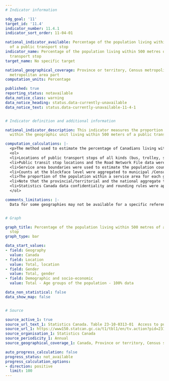 ```yaml
---
# Indicator information

sdg_goal: '11'
target_id: '11.4'
indicator_number: 11.4.1
indicator_sort_order: 11-04-01

national_indicator_available: Percentage of the population living within 500 metres
  of a public transport stop
indicator_name: Percentage of the population living within 500 metres of a public
  transport stop
target_name: No specific target

national_geographical_coverage: Province or territory, Census metropolitan area, Census
  metropolitan area part
computation_units: Percentage

published: true
reporting_status: notavailable
data_notice_class: warning
data_notice_heading: status.data-currently-unavailable
data_notice_text: status.data-currently-unavailable-11-4-1


# Indicator definition and additional information

national_indicator_description: This indicator measures the proportion of the population
  within the geographic unit living within 500 meters of a public transit stop.

computation_calculations: |-
  <p>The method used to estimate the percentage of Canadians living within a distance of a public transport access point was as follows:</p>
  <ol>
  <li>Locations of public transport stops of all kinds (bus, trolley, surface and underground rail, ferry) were obtained from the municipalities’ or the local transit authorities’ websites or directly provided by them to Statistics Canada. Complete data coverage was achieved for the municipalities constituting the 41 census metropolitan areas (CMAs). Other municipalities inside census agglomerations (CAs) and outside of CMAs and CAs were included when regularly scheduled public transit service was identified and the geospatial data was available.</li>
  <li>Public transit stop locations and the Road Network File data were used to create distance and public transit carrying capacity dependent Service Areas.</li>
  <li>Service area boundaries were used to estimate the population counts based on the Statistics Canada 2021 Census of population data at the blockface geographic level.</li>
  <li>Counts at the blockface level were aggregated to municipal /Census Subdivision (CSD), CMA/CA, provincial/territorial and the national levels.</li>
  <li>The proportion of the population within a service area for each geographic unit in scope was calculated by dividing the estimated counts by the geographic unit's total population.</li>
  <li>Note that the provincial/territorial and the national aggregate totals are calculated based on the sum of values of the geographies within the scope of analysis.</li>
  <li>Statistics Canada data confidentiality and rounding rules were applied to all estimates.</li>
  </ol>

comments_limitations: |-
  Data for some geographies may not be available for a specific reference period.


# Graph 

graph_title: Percentage of the population living within 500 metres of a public transport
  stop
graph_type: bar

data_start_values:
- field: Geography
  value: Canada
- field: Location
  value: Total, location
- field: Gender
  value: Total, gender
- field: Demographic and socio-economic
  value: Total - Age groups of the population - 100% data

data_non_statistical: false
data_show_map: false


# Source

source_active_1: true
source_url_text_1: Statistics Canada. Table 23-10-0313-01  Access to public transport by distance and public transport carrying capacity, geography, gender, and selected demographic and socio-economic characteristics
source_url_1: https://www150.statcan.gc.ca/t1/tbl1/en/tv.action?pid=2310031301
source_organisation_1: Statistics Canada
source_periodicity_1: Annual
source_geographical_coverage_1: Canada, Province or territory, Census subdivision, Census metropolitan area, Census agglomeration, Census metropolitan area part

auto_progress_calculation: false
progress_status: not_available
progress_calculation_options:
- direction: positive
  limit: 100
---
```

